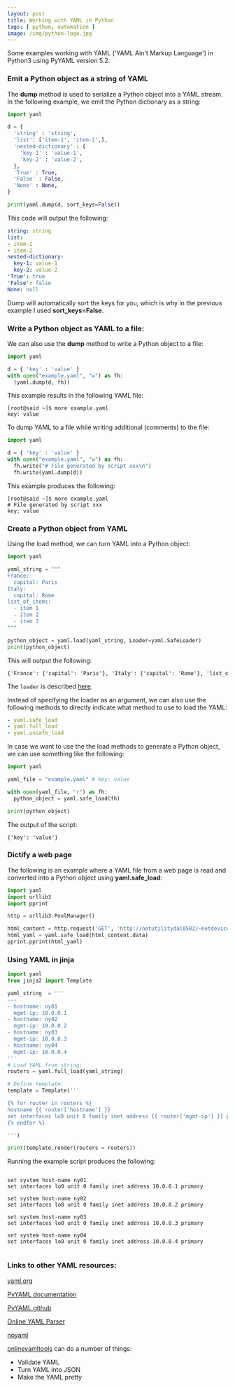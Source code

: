 ```yaml
---
layout: post
title: Working with YAML in Python
tags: [ python, automation ]
image: /img/python-logo.jpg
---
```


Some examples working with YAML ('YAML Ain't Markup Language') in Python3 using PyYAML version 5.2.

### Emit a Python object as a string of YAML

The <b>dump</b> method is used to serialize a Python object into a YAML stream. In the following example, we emit the Python dictionary as a string:

```python
import yaml

d = {
  'string' : 'string',
  'list': ['item-1', 'item-2',],  
  'nested-dictionary' : { 
    'key-1' : 'value-1',
    'key-2' : 'value-2',
  },
  'True' : True,
  'False' : False,
  'None' : None,
}

print(yaml.dump(d, sort_keys=False))
```

This code will output the following:

```yaml
string: string
list:
- item-1
- item-2
nested-dictionary:
  key-1: value-1
  key-2: value-2
'True': true
'False': false
None: null
```

Dump will automatically sort the keys for you, which is why in the previous example I used <b>sort_keys=False</b>. 


### Write a Python object as YAML to a file:

We can also use the <b>dump</b> method to write a Python object to a file:

```python
import yaml

d = { 'key' : 'value' }
with open("example.yaml", "w") as fh:  
  (yaml.dump(d, fh))
```

This example results in the following YAML file:

<pre style="font-size:12px">
[root@said ~]$ more example.yaml 
key: value
</pre>

To dump YAML to a file while writing additional (comments) to the file:

```python
import yaml

d = { 'key' : 'value' }
with open("example.yaml", "w") as fh:
  fh.write("# File generated by script xxx\n")
  fh.write(yaml.dump(d))
```

This example produces the following:

<pre style="font-size:12px">
[root@said ~]$ more example.yaml 
# File generated by script xxx
key: value
</pre>


### Create a Python object from YAML

Using the load method, we can turn YAML into a Python object:

```python
import yaml

yaml_string = """
France:
  capital: Paris
Italy:
  capital: Rome
list_of_items:
  - item 1
  - item 2
  - item 3  
"""

python_object = yaml.load(yaml_string, Loader=yaml.SafeLoader)
print(python_object)
```

This will output the following:

<pre style="font-size:12px">
{'France': {'capital': 'Paris'}, 'Italy': {'capital': 'Rome'}, 'list_of_items': ['item 1', 'item 2', 'item 3']}
</pre>

The `loader` is described <a href="https://github.com/yaml/pyyaml/wiki/PyYAML-yaml.load(input)-Deprecation" target="_blank">here</a>.

Instead of specifying the loader as an argument, we can also use the following methods to directly indicate what method to use to load the YAML:

```yaml
- yaml.safe_load
- yaml.full_load
- yaml.unsafe_load
```

In case we want to use the the load methods to generate a Python object, we can use something like the following:

```python
import yaml

yaml_file = "example.yaml" # key: value

with open(yaml_file, "r") as fh:
  python_object = yaml.safe_load(fh)

print(python_object)
```

The output of the script:

<pre style="font-size:12px">
{'key': 'value'}
</pre>


### Dictify a web page

The following is an example where a YAML file from a web page is read and converted into a Python object using <b>yaml.safe_load</b>:

```python
import yaml
import urllib3
import pprint

http = urllib3.PoolManager()

html_content = http.request('GET', 'http://netutilitydal0502/~netdevice/network_pillar/network_pillar.yaml')
html_yaml = yaml.safe_load(html_content.data)
pprint.pprint(html_yaml)
```


### Using YAML in jinja

```python
import yaml
from jinja2 import Template

yaml_string  = '''
---
- hostname: ny01
  mgmt-ip: 10.0.0.1
- hostname: ny02
  mgmt-ip: 10.0.0.2
- hostname: ny03
  mgmt-ip: 10.0.0.3
- hostname: ny04
  mgmt-ip: 10.0.0.4
'''
# Load YAML from string:
routers = yaml.full_load(yaml_string)

# Define template:
template = Template('''

{% for router in routers %}
hostname {{ router['hostname'] }}
set interfaces lo0 unit 0 family inet address {{ router['mgmt-ip'] }} primary
{% endfor %}

''')

print(template.render(routers = routers))
```

Running the example script produces the following:

<pre style="font-size:12px">

set system host-name ny01
set interfaces lo0 unit 0 family inet address 10.0.0.1 primary

set system host-name ny02
set interfaces lo0 unit 0 family inet address 10.0.0.2 primary

set system host-name ny03
set interfaces lo0 unit 0 family inet address 10.0.0.3 primary

set system host-name ny04
set interfaces lo0 unit 0 family inet address 10.0.0.4 primary

</pre>


### Links to other YAML resources:

<a href="https://yaml.org/" target="_blank">yaml.org</a>

<a href="https://pyyaml.org/wiki/PyYAMLDocumentation" target="_blank">PyYAML documentation</a>

<a href="https://github.com/yaml/pyyaml" target="_blank">PyYAML github</a>

<a href="http://yaml-online-parser.appspot.com/" target="_blank">Online YAML Parser</a>

<a href="https://noyaml.com/" target="_blank">noyaml</a>

<a href="https://onlineyamltools.com/ " target="_blank">onlineyamltools</a> can do a number of things:
- Validate YAML
- Turn YAML into JSON
- Make the YAML pretty